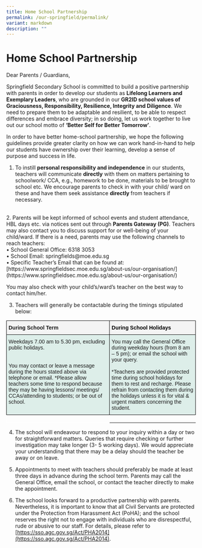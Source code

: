 ```yaml
---
title: Home School Partnership
permalink: /our-springfield/permalink/
variant: markdown
description: ""
---
```

# **Home School Partnership**

Dear Parents / Guardians,

Springfield Secondary School is committed to build a positive partnership with parents in order to develop our students as <b>Lifelong Learners and Exemplary Leaders</b>, who are grounded in our <b>GR2ID school values of Graciousness, Responsibility, Resilience, Integrity and Diligence</b>. We need to prepare them to be adaptable and resilient, to be able to respect differences and embrace diversity; in so doing, let us work together to live out our school motto of <b>‘Better Self for Better Tomorrow’</b>.

In order to have better home-school partnership, we hope the following guidelines provide greater clarity on how we can work hand-in-hand to help our students have ownership over their learning, develop a sense of purpose and success in life.  
 
1. To instill <b>personal responsibility and independence</b> in our students, teachers will communicate <b>directly</b> with them on matters pertaining to schoolwork/ CCA, e.g., homework to be done, materials to be brought to school etc. We encourage parents to check in with your child/ ward on these and have them seek assistance <b>directly </b> from teachers if necessary.  
<br>
2. Parents will be kept informed of school events and student attendance, HBL days etc. via notices sent out through <b>Parents Gateway (PG)</b>. Teachers may also contact you to discuss support for or well-being of your child/ward. If there is a need, parents may use the following channels to reach teachers:
<br>•	School General Office: 6318 3053
<br>•	School Email: springfields@moe.edu.sg
<br>•	Specific Teacher’s Email that can be found at: [https://www.springfieldsec.moe.edu.sg/about-us/our-organisation/](https://www.springfieldsec.moe.edu.sg/about-us/our-organisation/)

You may also check with your child’s/ward’s teacher on the best way to contact him/her.

3. Teachers will generally be contactable during the timings stipulated below:
<table style="border-collapse:collapse;border-spacing:0" class="tg"><thead><tr><th style="background-color:#F4F4F4;border-color:#000000;border-style:solid;border-width:1px;font-family:Arial, sans-serif;font-size:14px;font-weight:bold;overflow:hidden;padding:10px 5px;text-align:left;vertical-align:top;word-break:normal">During School Term</th><th style="background-color:#F4F4F4;border-color:#000000;border-style:solid;border-width:1px;font-family:Arial, sans-serif;font-size:14px;font-style:normal;font-weight:bold;overflow:hidden;padding:10px 5px;text-align:left;vertical-align:top;word-break:normal"><span style="color:black"></span><span style="color:black"></span><span style="color:black">During School Holidays</span></th></tr></thead><tbody><tr><td style="background-color:#DDEEE9;border-color:#000000;border-style:solid;border-width:1px;font-family:Arial, sans-serif;font-size:14px;font-weight:normal;overflow:hidden;padding:10px 5px;text-align:left;vertical-align:top;word-break:normal">Weekdays 7.00 am to 5.30 pm, excluding public holidays.
<br><br><br>You may contact or leave a message during the hours stated above via telephone or email. *Please allow teachers some time to respond because they may be having lessons/ meetings/ CCAs/attending to students; or be out of school.</td><td style="background-color:#DDEEE9;border-color:#000000;border-style:solid;border-width:1px;font-family:Arial, sans-serif;font-size:14px;font-style:normal;font-weight:normal;overflow:hidden;padding:10px 5px;text-align:left;vertical-align:top;word-break:normal">You may call the General Office during weekday hours (from 8 am – 5 pm); or email the school with your query. <br><br>
*Teachers are provided protected time during school holidays for them to rest and recharge. Please refrain from contacting them during the holidays unless it is for vital &amp; urgent matters concerning the student.<span style="color:#1F497D"></span><span style="color:#1F497D"></span></td></tr><tr><td style="border-color:#ffffff;border-style:solid;border-width:1px;font-family:Arial, sans-serif;font-size:14px;font-weight:bold;overflow:hidden;padding:10px 5px;text-align:left;vertical-align:top;word-break:normal"></td></tr></tbody></table>

4. The school will endeavour to respond to your inquiry within a day or two for straightforward matters. Queries that require checking or further investigation may take longer (3- 5 working days). We would appreciate your understanding that there may be a delay should the teacher be away or on leave.  

5.  Appointments to meet with teachers should preferably be made at least three days in advance during the school term. Parents may call the General Office, email the school, or contact the teacher directly to make the appointment.  

6. The school looks forward to a productive partnership with parents.  Nevertheless, it is important to know that all Civil Servants are protected under the Protection from Harassment Act (PoHA); and the school reserves the right not to engage with individuals who are disrespectful, rude or abusive to our staff. For details, please refer to [https://sso.agc.gov.sg/Act/PHA2014](https://sso.agc.gov.sg/Act/PHA2014).